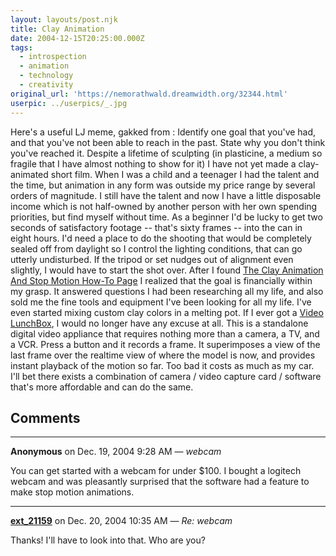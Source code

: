 ```yaml
---
layout: layouts/post.njk
title: Clay Animation
date: 2004-12-15T20:25:00.000Z
tags:
  - introspection
  - animation
  - technology
  - creativity
original_url: 'https://nemorathwald.dreamwidth.org/32344.html'
userpic: ../userpics/_.jpg
---
```

Here's a useful LJ meme, gakked from : Identify one goal that you've had, and that you've not been able to reach in the past. State why you don't think you've reached it. Despite a lifetime of sculpting (in plasticine, a medium so fragile that I have almost nothing to show for it) I have not yet made a clay-animated short film. When I was a child and a teenager I had the talent and the time, but animation in any form was outside my price range by several orders of magnitude. I still have the talent and now I have a little disposable income which is not half-owned by another person with her own spending priorities, but find myself without time. As a beginner I'd be lucky to get two seconds of satisfactory footage -- that's sixty frames -- into the can in eight hours. I'd need a place to do the shooting that would be completely sealed off from daylight so I control the lighting conditions, that can go utterly undisturbed. If the tripod or set nudges out of alignment even slightly, I would have to start the shot over. After I found [The Clay Animation And Stop Motion How-To Page](http://www.animateclay.com/about.htm) I realized that the goal is financially within my grasp. It answered questions I had been researching all my life, and also sold me the fine tools and equipment I've been looking for all my life. I've even started mixing custom clay colors in a melting pot. If I ever got a [Video LunchBox](http://www.animationtoolworks.com/), I would no longer have any excuse at all. This is a standalone digital video appliance that requires nothing more than a camera, a TV, and a VCR. Press a button and it records a frame. It superimposes a view of the last frame over the realtime view of where the model is now, and provides instant playback of the motion so far. Too bad it costs as much as my car. I'll bet there exists a combination of camera / video capture card / software that's more affordable and can do the same.

## Comments

---

**Anonymous** on Dec. 19, 2004 9:28 AM — *webcam*

You can get started with a webcam for under $100. I bought a logitech webcam and was pleasantly surprised that the software had a feature to make stop motion animations.

---

**[ext_21159](https://www.dreamwidth.org/users/ext_21159)** on Dec. 20, 2004 10:35 AM — *Re: webcam*

Thanks! I'll have to look into that. Who are you?
